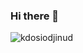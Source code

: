 ### Hi there 👋

   ![kdosiodjinud]([https://github.com/kdosiodjinud/homeassistant-integrations/raw/master/homeassistant-github-actions-runner/doc/click-settings.png](https://avatars.githubusercontent.com/u/5029273?v=4))


<!--
**kdosiodjinud/kdosiodjinud** is a ✨ _special_ ✨ repository because its `README.md` (this file) appears on your GitHub profile.

Here are some ideas to get you started:

- 🔭 I’m currently working on ...
- 🌱 I’m currently learning ...
- 👯 I’m looking to collaborate on ...
- 🤔 I’m looking for help with ...
- 💬 Ask me about ...
- 📫 How to reach me: ...
- 😄 Pronouns: ...
- ⚡ Fun fact: ...
-->
